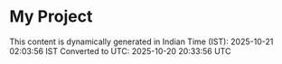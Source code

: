 # My Project

This content is dynamically generated in Indian Time (IST): 2025-10-21 02:03:56 IST
Converted to UTC: 2025-10-20 20:33:56 UTC
